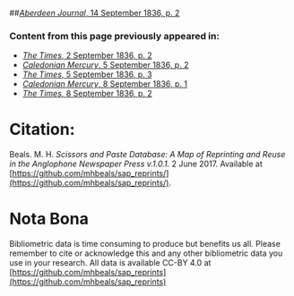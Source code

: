 ##[*Aberdeen Journal*, 14 September 1836, p. 2](https://mhbeals.github.io/sap_html/Aberdeen-Journal/Aberdeen-Journal-14-September-1836-p-2)

### Content from this page previously appeared in:
+ [*The Times*, 2 September 1836, p. 2](https://mhbeals.github.io/sap_html/The-Times/The-Times-2-September-1836-p-2)
+ [*Caledonian Mercury*, 5 September 1836, p. 2](https://mhbeals.github.io/sap_html/Caledonian-Mercury/Caledonian-Mercury-5-September-1836-p-2)
+ [*The Times*, 5 September 1836, p. 3](https://mhbeals.github.io/sap_html/The-Times/The-Times-5-September-1836-p-3)
+ [*Caledonian Mercury*, 8 September 1836, p. 1](https://mhbeals.github.io/sap_html/Caledonian-Mercury/Caledonian-Mercury-8-September-1836-p-1)
+ [*The Times*, 8 September 1836, p. 2](https://mhbeals.github.io/sap_html/The-Times/The-Times-8-September-1836-p-2)
                    
# Citation: 

Beals. M. H. *Scissors and Paste Database: A Map of Reprinting and Reuse in the Anglophone Newspaper Press v.1.0.1.* 2 June 2017. Available at [https://github.com/mhbeals/sap_reprints/](https://github.com/mhbeals/sap_reprints/). 
                    
# Nota Bona

Bibliometric data is time consuming to produce but benefits us all. Please remember to cite or acknowledge this and any other bibliometric data you use in your research. All data is available CC-BY 4.0 at [https://github.com/mhbeals/sap_reprints](https://github.com/mhbeals/sap_reprints)
